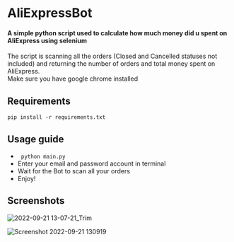 # AliExpressBot
#### A simple python script used to calculate how much money did u spent on AliExpress using selenium  
The script is scanning all the orders (Closed and Cancelled statuses not included) and returning the number of orders and total money spent on AliExpress.  
Make sure you have google chrome installed
## Requirements
   
    pip install -r requirements.txt
## Usage guide
- ``` python main.py```
- Enter your email and password account in terminal
- Wait for the Bot to scan all your orders
- Enjoy!
## Screenshots
![2022-09-21 13-07-21_Trim](https://user-images.githubusercontent.com/68149162/191480383-00cb7454-f3c2-4b40-b73f-e1593f00f274.gif)

![Screenshot 2022-09-21 130919](https://user-images.githubusercontent.com/68149162/191479597-c966b002-f1f5-4531-9f36-95e0cfcc90ec.png)
